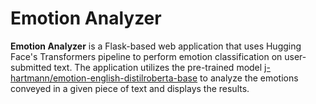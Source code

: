 # Emotion Analyzer

**Emotion Analyzer** is a Flask-based web application that uses Hugging Face's Transformers pipeline to perform emotion classification on user-submitted text. The application utilizes the pre-trained model [j-hartmann/emotion-english-distilroberta-base](https://huggingface.co/j-hartmann/emotion-english-distilroberta-base) to analyze the emotions conveyed in a given piece of text and displays the results.

